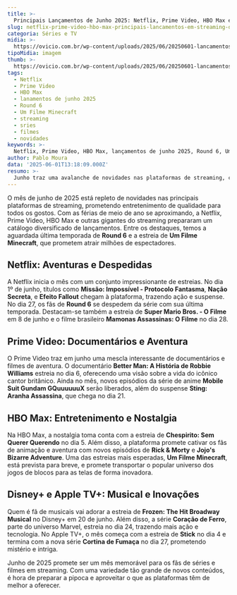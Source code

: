 ```yaml
---
title: >-
  Principais Lançamentos de Junho 2025: Netflix, Prime Video, HBO Max e Mais
slug: netflix-prime-video-hbo-max-principais-lancamentos-em-streaming-de-junho-de-2025
categoria: Séries e TV
midia: >-
  https://ovicio.com.br/wp-content/uploads/2025/06/20250601-lancamentos-em-streaming-junho-2025.jpg
tipoMidia: imagem
thumb: >-
  https://ovicio.com.br/wp-content/uploads/2025/06/20250601-lancamentos-em-streaming-junho-2025.jpg
tags:
  - Netflix
  - Prime Video
  - HBO Max
  - lanamentos de junho 2025
  - Round 6
  - Um Filme Minecraft
  - streaming
  - sries
  - filmes
  - novidades
keywords: >-
  Netflix, Prime Video, HBO Max, lançamentos de junho 2025, Round 6, Um Filme Minecraft, streaming, séries, filmes, novidades
author: Pablo Moura
data: '2025-06-01T13:18:09.000Z'
resumo: >-
  Junho traz uma avalanche de novidades nas plataformas de streaming, com destaque para o retorno de Round 6 e a estreia de Um Filme Minecraft. Confira os lançamentos imperdíveis do mês!
---
```


O mês de junho de 2025 está repleto de novidades nas principais plataformas de streaming, prometendo entretenimento de qualidade para todos os gostos. Com as férias de meio de ano se aproximando, a Netflix, Prime Video, HBO Max e outras gigantes do streaming prepararam um catálogo diversificado de lançamentos. Entre os destaques, temos a aguardada última temporada de **Round 6** e a estreia de **Um Filme Minecraft**, que prometem atrair milhões de espectadores.

## Netflix: Aventuras e Despedidas
A Netflix inicia o mês com um conjunto impressionante de estreias. No dia 1º de junho, títulos como **Missão: Impossível - Protocolo Fantasma**, **Nação Secreta**, e **Efeito Fallout** chegam à plataforma, trazendo ação e suspense. No dia 27, os fãs de **Round 6** se despedem da série com sua última temporada. Destacam-se também a estreia de **Super Mario Bros. - O Filme** em 8 de junho e o filme brasileiro **Mamonas Assassinas: O Filme** no dia 28.

## Prime Video: Documentários e Aventura
O Prime Video traz em junho uma mescla interessante de documentários e filmes de aventura. O documentário **Better Man: A História de Robbie Williams** estreia no dia 6, oferecendo uma visão sobre a vida do icônico cantor britânico. Ainda no mês, novos episódios da série de anime **Mobile Suit Gundam GQuuuuuuX** serão liberados, além do suspense **Sting: Aranha Assassina**, que chega no dia 21.

## HBO Max: Entretenimento e Nostalgia
Na HBO Max, a nostalgia toma conta com a estreia de **Chespirito: Sem Querer Querendo** no dia 5. Além disso, a plataforma promete cativar os fãs de animação e aventura com novos episódios de **Rick & Morty** e **Jojo's Bizarre Adventure**. Uma das estreias mais esperadas, **Um Filme Minecraft**, está prevista para breve, e promete transportar o popular universo dos jogos de blocos para as telas de forma inovadora.

## Disney+ e Apple TV+: Musical e Inovações
Quem é fã de musicais vai adorar a estreia de **Frozen: The Hit Broadway Musical** no Disney+ em 20 de junho. Além disso, a série **Coração de Ferro**, parte do universo Marvel, estreia no dia 24, trazendo mais ação e tecnologia. No Apple TV+, o mês começa com a estreia de **Stick** no dia 4 e termina com a nova série **Cortina de Fumaça** no dia 27, prometendo mistério e intriga.

Junho de 2025 promete ser um mês memorável para os fãs de séries e filmes em streaming. Com uma variedade tão grande de novos conteúdos, é hora de preparar a pipoca e aproveitar o que as plataformas têm de melhor a oferecer.
